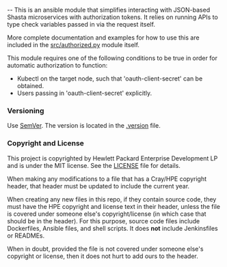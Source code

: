 --
This is an ansible module that simplifies interacting with JSON-based 
Shasta microservices with authorization tokens. It relies on running APIs
to type check variables passed in via the request itself.

More complete documentation and examples for how to use this are included
in the [src/authorized.py](src/authorized.py) module itself.

This module requires one of the following conditions to be true in order
for automatic authorization to function:
- Kubectl on the target node, such that 'oauth-client-secret' can be obtained.
- Users passing in 'oauth-client-secret' explicitly.

### Versioning
Use [SemVer](http://semver.org/). The version is located in the [.version](.version) file.

### Copyright and License
This project is copyrighted by Hewlett Packard Enterprise Development LP and is under the MIT
license. See the [LICENSE](LICENSE) file for details.

When making any modifications to a file that has a Cray/HPE copyright header, that header
must be updated to include the current year.

When creating any new files in this repo, if they contain source code, they must have
the HPE copyright and license text in their header, unless the file is covered under
someone else's copyright/license (in which case that should be in the header). For this
purpose, source code files include Dockerfiles, Ansible files, and shell scripts. It does
**not** include Jenkinsfiles or READMEs.

When in doubt, provided the file is not covered under someone else's copyright or license, then
it does not hurt to add ours to the header.
